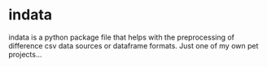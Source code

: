 # indata
indata is a python package file that helps with the preprocessing of difference csv data sources or dataframe formats.
Just one of my own pet projects...
